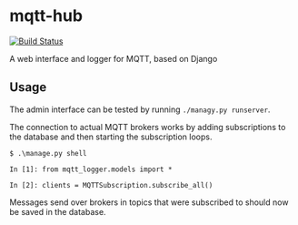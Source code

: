 mqtt-hub
========

[![Build Status](https://travis-ci.org/ast0815/mqtt-hub.svg?branch=master)](https://travis-ci.org/ast0815/mqtt-hub)

A web interface and logger for MQTT, based on Django

Usage
-----

The admin interface can be tested by running `./managy.py runserver`.

The connection to actual MQTT brokers works by adding subscriptions to the database and then starting the subscription loops.

    $ .\manage.py shell

    In [1]: from mqtt_logger.models import *

    In [2]: clients = MQTTSubscription.subscribe_all()

Messages send over brokers in topics that were subscribed to should now be saved in the database.
